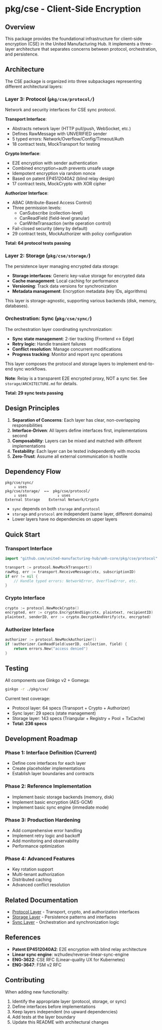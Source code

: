 # pkg/cse - Client-Side Encryption

## Overview

This package provides the foundational infrastructure for client-side encryption (CSE) in the United Manufacturing Hub. It implements a three-layer architecture that separates concerns between protocol, orchestration, and persistence.

## Architecture

The CSE package is organized into three subpackages representing different architectural layers:

### Layer 3: Protocol (`pkg/cse/protocol/`)

Network and security interfaces for CSE sync protocol.

**Transport Interface**:
- Abstracts network layer (HTTP pull/push, WebSocket, etc.)
- Defines RawMessage with UNVERIFIED sender
- 5 typed errors: Network/Overflow/Config/Timeout/Auth
- 18 contract tests, MockTransport for testing

**Crypto Interface**:
- E2E encryption with sender authentication
- Combined encryption+auth prevents unsafe usage
- Idempotent encryption via random nonce
- Based on patent EP4512040A2 (blind relay design)
- 17 contract tests, MockCrypto with XOR cipher

**Authorizer Interface**:
- ABAC (Attribute-Based Access Control)
- Three permission levels:
  * CanSubscribe (collection-level)
  * CanReadField (field-level granular)
  * CanWriteTransaction (write operation control)
- Fail-closed security (deny by default)
- 29 contract tests, MockAuthorizer with policy configuration

**Total: 64 protocol tests passing**

### Layer 2: Storage (`pkg/cse/storage/`)

The persistence layer managing encrypted data storage:
- **Storage interfaces**: Generic key-value storage for encrypted data
- **Cache management**: Local caching for performance
- **Versioning**: Track data versions for synchronization
- **Metadata management**: Encryption metadata (key IDs, algorithms)

This layer is storage-agnostic, supporting various backends (disk, memory, databases).

### Orchestration: Sync (`pkg/cse/sync/`)

The orchestration layer coordinating synchronization:
- **Sync state management**: 2-tier tracking (Frontend ↔ Edge)
- **Retry logic**: Handle transient failures
- **Conflict resolution**: Manage concurrent modifications
- **Progress tracking**: Monitor and report sync operations

This layer composes the protocol and storage layers to implement end-to-end sync workflows.

**Note**: Relay is a transparent E2E encrypted proxy, NOT a sync tier. See `storage/ARCHITECTURE.md` for details.

**Total: 29 sync tests passing**

## Design Principles

1. **Separation of Concerns**: Each layer has clear, non-overlapping responsibilities
2. **Interface-Driven**: All layers define interfaces first, implementations second
3. **Composability**: Layers can be mixed and matched with different implementations
4. **Testability**: Each layer can be tested independently with mocks
5. **Zero-Trust**: Assume all external communication is hostile

## Dependency Flow

```
pkg/cse/sync/
    ↓ uses
pkg/cse/storage/  ←→  pkg/cse/protocol/
    ↓ uses              ↓ uses
External Storage    External Network/Crypto
```

- `sync` depends on both `storage` and `protocol`
- `storage` and `protocol` are independent (same layer, different domains)
- Lower layers have no dependencies on upper layers

## Quick Start

### Transport Interface
```go
import "github.com/united-manufacturing-hub/umh-core/pkg/cse/protocol"

transport := protocol.NewMockTransport()
rawMsg, err := transport.ReceiveMessage(ctx, subscriptionID)
if err != nil {
    // Handle typed errors: NetworkError, OverflowError, etc.
}
```

### Crypto Interface
```go
crypto := protocol.NewMockCrypto()
encrypted, err := crypto.EncryptAndSign(ctx, plaintext, recipientID)
plaintext, senderID, err := crypto.DecryptAndVerify(ctx, encrypted)
```

### Authorizer Interface
```go
authorizer := protocol.NewMockAuthorizer()
if !authorizer.CanReadField(userID, collection, field) {
    return errors.New("access denied")
}
```

## Testing

All components use Ginkgo v2 + Gomega:

```bash
ginkgo -r ./pkg/cse/
```

Current test coverage:
- Protocol layer: 64 specs (Transport + Crypto + Authorizer)
- Sync layer: 29 specs (state management)
- Storage layer: 143 specs (Triangular + Registry + Pool + TxCache)
- **Total: 236 specs**

## Development Roadmap

### Phase 1: Interface Definition (Current)
- Define core interfaces for each layer
- Create placeholder implementations
- Establish layer boundaries and contracts

### Phase 2: Reference Implementation
- Implement basic storage backends (memory, disk)
- Implement basic encryption (AES-GCM)
- Implement basic sync engine (immediate mode)

### Phase 3: Production Hardening
- Add comprehensive error handling
- Implement retry logic and backoff
- Add monitoring and observability
- Performance optimization

### Phase 4: Advanced Features
- Key rotation support
- Multi-tenant authorization
- Distributed caching
- Advanced conflict resolution

## Related Documentation

- [Protocol Layer](./protocol/README.md) - Transport, crypto, and authorization interfaces
- [Storage Layer](./storage/README.md) - Persistence patterns and interfaces
- [Sync Layer](./sync/README.md) - Orchestration and synchronization logic

## References

- **Patent EP4512040A2**: E2E encryption with blind relay architecture
- **Linear sync engine**: wzhudev/reverse-linear-sync-engine
- **ENG-3622**: CSE RFC (Linear-quality UX for Kubernetes)
- **ENG-3647**: FSM v2 RFC

## Contributing

When adding new functionality:
1. Identify the appropriate layer (protocol, storage, or sync)
2. Define interfaces before implementations
3. Keep layers independent (no upward dependencies)
4. Add tests at the layer boundary
5. Update this README with architectural changes
